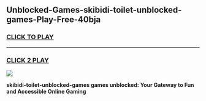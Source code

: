 
## Unblocked-Games-skibidi-toilet-unblocked-games-Play-Free-40bja
<h3>
<a href="https://premium76.site?title=skibidi-toilet-unblocked-games&ref=18A1">CLICK TO PLAY</a></h3>
<hr>

<h3>
<a href="https://premium76.site?title=skibidi-toilet-unblocked-games&ref=18A1">CLICK 2 PLAY</a>
  
</h3>

<a href="https://premium76.site?title=skibidi-toilet-unblocked-games&ref=18A1"><img src="https://clearcache.store/games.png"></a>


**skibidi-toilet-unblocked-games games unblocked: Your Gateway to Fun and Accessible Online Gaming**
